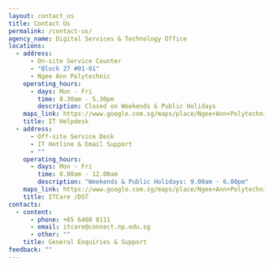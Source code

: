 ```yaml
---
layout: contact_us
title: Contact Us
permalink: /contact-us/
agency_name: Digital Services & Technology Office
locations:
  - address:
      - On-site Service Counter
      - "Block 27 #01-01"
      - Ngee Ann Polytechnic
    operating_hours:
      - days: Mon - Fri
        time: 8.30am - 5.30pm
        description: Closed on Weekends & Public Holidays
    maps_link: https://www.google.com.sg/maps/place/Ngee+Ann+Polytechnic/@1.3328773,103.773027,17z/data=!3m1!4b1!4m5!3m4!1s0x31da107d8eb4e359:0x75d2e7ffdeeb0c43!8m2!3d1.3328719!4d103.7752157
    title: IT Helpdesk
  - address:
      - Off-site Service Desk
      - IT Hotline & Email Support
      - ""
    operating_hours:
      - days: Mon - Fri
        time: 8.00am - 12.00am
        description: "Weekends & Public Holidays: 9.00am - 6.00pm"
    maps_link: https://www.google.com.sg/maps/place/Ngee+Ann+Polytechnic/@1.3328773,103.773027,17z/data=!3m1!4b1!4m5!3m4!1s0x31da107d8eb4e359:0x75d2e7ffdeeb0c43!8m2!3d1.3328719!4d103.7752157
    title: ITCare /DST
contacts:
  - content:
      - phone: +65 6460 8111
      - email: itcare@connect.np.edu.sg
      - other: ""
    title: General Enquiries & Support
feedback: ""
---
```

